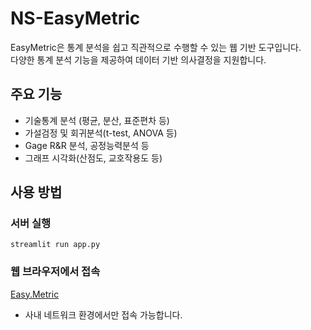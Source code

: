 # NS-EasyMetric

EasyMetric은 통계 분석을 쉽고 직관적으로 수행할 수 있는 웹 기반 도구입니다. 
<br>다양한 통계 분석 기능을 제공하여 데이터 기반 의사결정을 지원합니다.

## 주요 기능

- 기술통계 분석 (평균, 분산, 표준편차 등)
- 가설검정 및 회귀분석(t-test, ANOVA 등)
- Gage R&R 분석, 공정능력분석 등
- 그래프 시각화(산점도, 교호작용도 등)


## 사용 방법
### 서버 실행
    streamlit run app.py

### 웹 브라우저에서 접속
[Easy.Metric](https://172.17.17.99:9999)
- 사내 네트워크 환경에서만 접속 가능합니다.